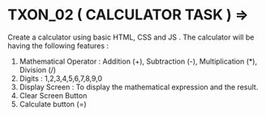 # TXON_02  ( CALCULATOR TASK )  =>

Create a calculator using basic HTML, CSS and JS . The calculator will be having the following features :
1. Mathematical Operator : Addition (+), Subtraction (-), Multiplication (*), Division (/)
2. Digits : 1,2,3,4,5,6,7,8,9,0
3. Display Screen : To display the mathematical expression and the result.
4. Clear Screen Button
5. Calculate button (=)
